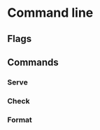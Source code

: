 # Command line

## Flags

## Commands

### Serve

### Check

### Format

<!--- TODO: command line
detailed command line instructions, use cases and flags
--->